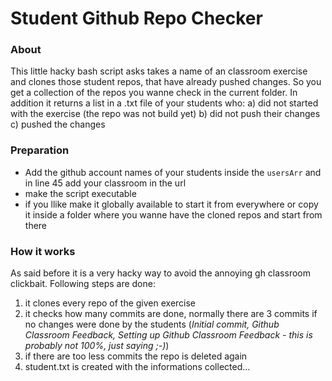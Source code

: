 # Student Github Repo Checker

### About
This little hacky bash script asks takes a name of an classroom exercise and clones those student repos, that have already pushed changes. So you get a collection of the repos you wanne check in the current folder. In addition it returns a list in a .txt file of your students who: 
    a) did not started with the exercise (the repo was not build yet) 
    b) did not push their changes
    c) pushed the changes  


### Preparation
- Add the github account names of your students inside the `usersArr` and in line 45 add your classroom in the url
- make the script executable
- if you llike make it globally available to start it from everywhere or copy it inside a folder where you wanne have the cloned repos and start from there



### How it works

As said before it is a very hacky way to avoid the annoying gh classroom clickbait. Following steps are done:
1. it clones every repo of the given exercise
2. it checks how many commits are done, normally there are 3 commits if no changes were done by the students (*Initial commit, Github Classroom Feedback, Setting up Github Classroom Feedback - this is probably not 100%, just saying ;-)*)  
3. if there are too less commits the repo is deleted again
4. student.txt is created with the informations collected...

